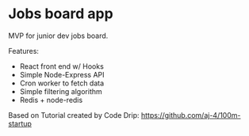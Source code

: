 # Jobs board app 
MVP for junior dev jobs board.

Features:
- React front end w/ Hooks
- Simple Node-Express API
- Cron worker to fetch data
- Simple filtering algorithm
- Redis + node-redis

Based on Tutorial created by Code Drip: https://github.com/aj-4/100m-startup
